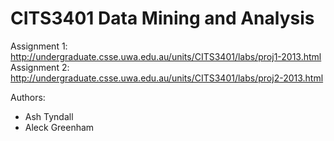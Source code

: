 CITS3401 Data Mining and Analysis
========

Assignment 1: http://undergraduate.csse.uwa.edu.au/units/CITS3401/labs/proj1-2013.html  
Assignment 2: http://undergraduate.csse.uwa.edu.au/units/CITS3401/labs/proj2-2013.html

Authors:
 * Ash Tyndall
 * Aleck Greenham
